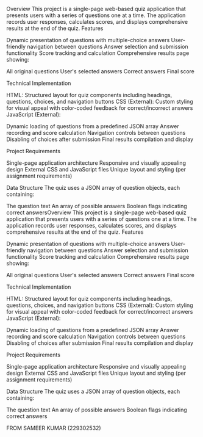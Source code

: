 Overview
This project is a single-page web-based quiz application that presents users with a series of questions one at a time. The application records user responses, calculates scores, and displays comprehensive results at the end of the quiz.
Features

Dynamic presentation of questions with multiple-choice answers
User-friendly navigation between questions
Answer selection and submission functionality
Score tracking and calculation
Comprehensive results page showing:

All original questions
User's selected answers
Correct answers
Final score



Technical Implementation

HTML: Structured layout for quiz components including headings, questions, choices, and navigation buttons
CSS (External): Custom styling for visual appeal with color-coded feedback for correct/incorrect answers
JavaScript (External):

Dynamic loading of questions from a predefined JSON array
Answer recording and score calculation
Navigation controls between questions
Disabling of choices after submission
Final results compilation and display



Project Requirements

Single-page application architecture
Responsive and visually appealing design
External CSS and JavaScript files
Unique layout and styling (per assignment requirements)

Data Structure
The quiz uses a JSON array of question objects, each containing:

The question text
An array of possible answers
Boolean flags indicating correct answersOverview
This project is a single-page web-based quiz application that presents users with a series of questions one at a time. The application records user responses, calculates scores, and displays comprehensive results at the end of the quiz.
Features

Dynamic presentation of questions with multiple-choice answers
User-friendly navigation between questions
Answer selection and submission functionality
Score tracking and calculation
Comprehensive results page showing:

All original questions
User's selected answers
Correct answers
Final score



Technical Implementation

HTML: Structured layout for quiz components including headings, questions, choices, and navigation buttons
CSS (External): Custom styling for visual appeal with color-coded feedback for correct/incorrect answers
JavaScript (External):

Dynamic loading of questions from a predefined JSON array
Answer recording and score calculation
Navigation controls between questions
Disabling of choices after submission
Final results compilation and display



Project Requirements

Single-page application architecture
Responsive and visually appealing design
External CSS and JavaScript files
Unique layout and styling (per assignment requirements)

Data Structure
The quiz uses a JSON array of question objects, each containing:

The question text
An array of possible answers
Boolean flags indicating correct answers

FROM SAMEER KUMAR (229302532)
